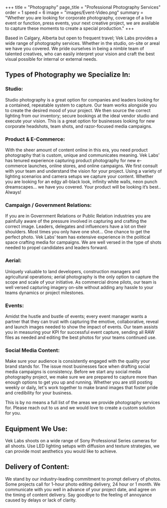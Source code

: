 +++
title = "Photography"
page_title = "Professional Photography Services"
order = 1
speed = 6
image = "images/Event-Video.png"
summary = "Whether you are looking for corporate photography, coverage of a live event or function, press events, your next creative project, we are available to capture these moments to create a special production."
+++

Based in Calgary, Alberta but open to frequent travel; Vek Labs provides a wide range of photography services. Whether in the studio, on-site or areal we have you covered. We pride ourselves in being a nimble team of talented creatives, who can easily interpret your vision and craft the best visual possible for internal or external needs.

## Types of Photography we Specialize In:

### Studio:

Studio photography is a great option for companies and leaders looking for a contained, repeatable system to capture. Our team works alongside you to create the desired mood of your project. We then source the correct lighting from our inventory; secure bookings at the ideal vendor studio and execute your vision. This is a great option for businesses looking for new corporate headshots, team shots, and razor-focused media campaigns.

### Product & E-Commerce:

With the sheer amount of content online in this era, you need product photography that is custom, unique and communicates meaning. Vek Labs’ has tenured experience capturing product photography for new e-commerce launches, online stores, and online campaigns. We first consult with your team and understand the vision for your project. Using a variety of lighting scenarios and camera setups we capture your content. Whether you are looking for an edgy all-black look, infinity white walls, neon punch dreamscapes… we have you covered. Your product will be looking it’s best.. Always!

### Campaign / Government Relations:

If you are in Government Relations or Public Relation industries you are painfully aware of the pressure involved in capturing and crafting the correct image. Leaders, delegates and influencers have a lot on their shoulders. Most times you only have one shot… One chance to get the perfect photo. Vek Labs’ team has extensive experience in the political space crafting media for campaigns. We are well versed in the type of shots needed to propel candidates and leaders forward.

### Aerial:

Uniquely valuable to land developers, construction managers and agricultural operations; aerial photography is the only option to capture the scope and scale of your initiative. As commercial drone pilots, our team is well versed capturing imagery on-site without adding any hassle to your teams dynamics or project milestones.

### Events:

Amidst the hustle and bustle of events; every event manager wants a partner that they can trust with capturing the emotive, collaborative, reveal and launch images needed to show the impact of events. Our team assists you in measuring your KPI for successful event capture, sending all RAW files as needed and editing the best photos for your teams continued use.

### Social Media Content:

Make sure your audience is consistently engaged with the quality your brand stands for. The issue most businesses face when drafting social media campaigns is consistency. Before we start any social media photography project, we make sure we are prepared to capture more than enough options to get you up and running. Whether you are still posting weekly or daily, let's work together to make brand images that foster pride and credibility for your business.

This is by no means a full list of the areas we provide photography services for. Please reach out to us and we would love to create a custom solution for you.

## Equipment We Use:

Vek Labs shoots on a wide range of Sony Professional Series cameras for all shoots. Use LED lighting setups with diffusion and texture strategies, we can provide most aesthetics you would like to achieve.

## Delivery of Content:

We stand by our industry-leading commitment to prompt delivery of photos. Some projects call for 1-hour photo editing delivery, 24 hour or 1 month. We communicate with you well in advance of your project date, and agree on the timing of content delivery. Say goodbye to the feeling of annoyance caused by delays or lack of clarity.
